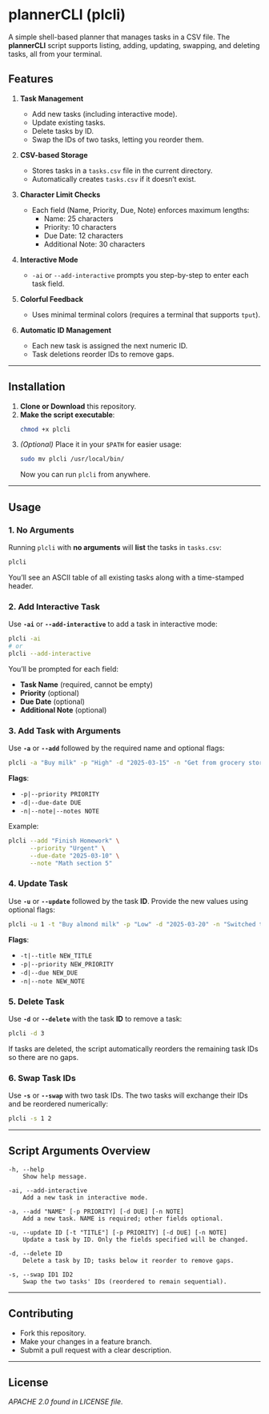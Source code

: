 # plannerCLI (plcli)

A simple shell-based planner that manages tasks in a CSV file. The **plannerCLI** script supports listing, adding, updating, swapping, and deleting tasks, all from your terminal.

## Features

1. **Task Management**  
   - Add new tasks (including interactive mode).  
   - Update existing tasks.  
   - Delete tasks by ID.  
   - Swap the IDs of two tasks, letting you reorder them.  

2. **CSV-based Storage**  
   - Stores tasks in a `tasks.csv` file in the current directory.  
   - Automatically creates `tasks.csv` if it doesn’t exist.  

3. **Character Limit Checks**  
   - Each field (Name, Priority, Due, Note) enforces maximum lengths:
     - Name: 25 characters
     - Priority: 10 characters
     - Due Date: 12 characters
     - Additional Note: 30 characters  

4. **Interactive Mode**  
   - `-ai` or `--add-interactive` prompts you step-by-step to enter each task field.  

5. **Colorful Feedback**  
   - Uses minimal terminal colors (requires a terminal that supports `tput`).

6. **Automatic ID Management**  
   - Each new task is assigned the next numeric ID.  
   - Task deletions reorder IDs to remove gaps.

---

## Installation

1. **Clone or Download** this repository.  
2. **Make the script executable**:
   ```bash
   chmod +x plcli
   ```
3. *(Optional)* Place it in your `$PATH` for easier usage:
   ```bash
   sudo mv plcli /usr/local/bin/
   ```
   Now you can run `plcli` from anywhere.

---

## Usage

### 1. No Arguments

Running `plcli` with **no arguments** will **list** the tasks in `tasks.csv`:

```bash
plcli
```

You’ll see an ASCII table of all existing tasks along with a time-stamped header.

### 2. Add Interactive Task

Use **`-ai`** or **`--add-interactive`** to add a task in interactive mode:

```bash
plcli -ai
# or
plcli --add-interactive
```

You’ll be prompted for each field:
- **Task Name** (required, cannot be empty)
- **Priority** (optional)
- **Due Date** (optional)
- **Additional Note** (optional)

### 3. Add Task with Arguments

Use **`-a`** or **`--add`** followed by the required name and optional flags:

```bash
plcli -a "Buy milk" -p "High" -d "2025-03-15" -n "Get from grocery store"
```

**Flags**:
- `-p|--priority PRIORITY`
- `-d|--due-date DUE`
- `-n|--note|--notes NOTE`

Example:

```bash
plcli --add "Finish Homework" \
      --priority "Urgent" \
      --due-date "2025-03-10" \
      --note "Math section 5"
```

### 4. Update Task

Use **`-u`** or **`--update`** followed by the task **ID**. Provide the new values using optional flags:

```bash
plcli -u 1 -t "Buy almond milk" -p "Low" -d "2025-03-20" -n "Switched to almond"
```

**Flags**:
- `-t|--title NEW_TITLE`
- `-p|--priority NEW_PRIORITY`
- `-d|--due NEW_DUE`
- `-n|--note NEW_NOTE`

### 5. Delete Task

Use **`-d`** or **`--delete`** with the task **ID** to remove a task:

```bash
plcli -d 3
```

If tasks are deleted, the script automatically reorders the remaining task IDs so there are no gaps.

### 6. Swap Task IDs

Use **`-s`** or **`--swap`** with two task IDs. The two tasks will exchange their IDs and be reordered numerically:

```bash
plcli -s 1 2
```

---

## Script Arguments Overview

```
-h, --help
    Show help message.

-ai, --add-interactive
    Add a new task in interactive mode.

-a, --add "NAME" [-p PRIORITY] [-d DUE] [-n NOTE]
    Add a new task. NAME is required; other fields optional.

-u, --update ID [-t "TITLE"] [-p PRIORITY] [-d DUE] [-n NOTE]
    Update a task by ID. Only the fields specified will be changed.

-d, --delete ID
    Delete a task by ID; tasks below it reorder to remove gaps.

-s, --swap ID1 ID2
    Swap the two tasks' IDs (reordered to remain sequential).
```

---

## Contributing

- Fork this repository.  
- Make your changes in a feature branch.  
- Submit a pull request with a clear description.  

---

## License

*APACHE 2.0 found in LICENSE file.*
